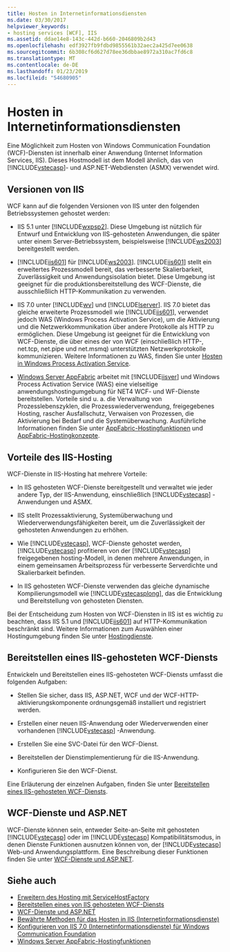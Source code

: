 ```yaml
---
title: Hosten in Internetinformationsdiensten
ms.date: 03/30/2017
helpviewer_keywords:
- hosting services [WCF], IIS
ms.assetid: ddae14e8-143c-442d-b660-2046809b2d43
ms.openlocfilehash: edf3927fb9fdbd9855561b32aec2a425d7ee0638
ms.sourcegitcommit: 6b308cf6d627d78ee36dbbae8972a310ac7fd6c8
ms.translationtype: MT
ms.contentlocale: de-DE
ms.lasthandoff: 01/23/2019
ms.locfileid: "54680905"
---
```

# <a name="hosting-in-internet-information-services"></a>Hosten in Internetinformationsdiensten
Eine Möglichkeit zum Hosten von Windows Communication Foundation (WCF)-Diensten ist innerhalb einer Anwendung (Internet Information Services, IIS). Dieses Hostmodell ist dem Modell ähnlich, das von [!INCLUDE[vstecasp](../../../../includes/vstecasp-md.md)]- und ASP.NET-Webdiensten (ASMX) verwendet wird.  
  
## <a name="versions-of-iis"></a>Versionen von IIS  
 WCF kann auf die folgenden Versionen von IIS unter den folgenden Betriebssystemen gehostet werden:  
  
-   IIS 5.1 unter [!INCLUDE[wxpsp2](../../../../includes/wxpsp2-md.md)]. Diese Umgebung ist nützlich für Entwurf und Entwicklung von IIS-gehosteten Anwendungen, die später unter einem Server-Betriebssystem, beispielsweise [!INCLUDE[ws2003](../../../../includes/ws2003-md.md)] bereitgestellt werden.  
  
-   [!INCLUDE[iis601](../../../../includes/iis601-md.md)] für [!INCLUDE[ws2003](../../../../includes/ws2003-md.md)]. [!INCLUDE[iis601](../../../../includes/iis601-md.md)] stellt ein erweitertes Prozessmodell bereit, das verbesserte Skalierbarkeit, Zuverlässigkeit und Anwendungsisolation bietet. Diese Umgebung ist geeignet für die produktionsbereitstellung des WCF-Dienste, die ausschließlich HTTP-Kommunikation zu verwenden.  
  
-   IIS&#160;7.0 unter [!INCLUDE[wv](../../../../includes/wv-md.md)] und [!INCLUDE[lserver](../../../../includes/lserver-md.md)]. IIS&#160;7.0 bietet das gleiche erweiterte Prozessmodell wie [!INCLUDE[iis601](../../../../includes/iis601-md.md)], verwendet jedoch WAS (Windows Process Activation Service), um die Aktivierung und die Netzwerkkommunikation über andere Protokolle als HTTP zu ermöglichen. Diese Umgebung ist geeignet für die Entwicklung von WCF-Dienste, die über eines der von WCF (einschließlich HTTP-, net.tcp, net.pipe und net.msmq) unterstützten Netzwerkprotokolle kommunizieren. Weitere Informationen zu WAS, finden Sie unter [Hosten in Windows Process Activation Service](../../../../docs/framework/wcf/feature-details/hosting-in-windows-process-activation-service.md).  
  
-   [Windows Server AppFabric](https://go.microsoft.com/fwlink/?LinkId=196496) arbeitet mit [!INCLUDE[iisver](../../../../includes/iisver-md.md)] und Windows Process Activation Service (WAS) eine vielseitige anwendungshostingumgebung für NET4 WCF- und WF-Dienste bereitstellen. Vorteile sind u. a. die Verwaltung von Prozesslebenszyklen, die Prozesswiederverwendung, freigegebenes Hosting, rascher Ausfallschutz, Verwaisen von Prozessen, die Aktivierung bei Bedarf und die Systemüberwachung. Ausführliche Informationen finden Sie unter [AppFabric-Hostingfunktionen](https://go.microsoft.com/fwlink/?LinkId=196494) und [AppFabric-Hostingkonzepte](https://go.microsoft.com/fwlink/?LinkId=196495).  
  
## <a name="benefits-of-iis-hosting"></a>Vorteile des IIS-Hosting  
 WCF-Dienste in IIS-Hosting hat mehrere Vorteile:  
  
-   In IIS gehosteten WCF-Dienste bereitgestellt und verwaltet wie jeder andere Typ, der IIS-Anwendung, einschließlich [!INCLUDE[vstecasp](../../../../includes/vstecasp-md.md)] -Anwendungen und ASMX.  
  
-   IIS stellt Prozessaktivierung, Systemüberwachung und Wiederverwendungsfähigkeiten bereit, um die Zuverlässigkeit der gehosteten Anwendungen zu erhöhen.  
  
-   Wie [!INCLUDE[vstecasp](../../../../includes/vstecasp-md.md)], WCF-Dienste gehostet werden, [!INCLUDE[vstecasp](../../../../includes/vstecasp-md.md)] profitieren von der [!INCLUDE[vstecasp](../../../../includes/vstecasp-md.md)] freigegebenen hosting-Modell, in denen mehrere Anwendungen, in einem gemeinsamen Arbeitsprozess für verbesserte Serverdichte und Skalierbarkeit befinden.  
  
-   In IIS gehosteten WCF-Dienste verwenden das gleiche dynamische Kompilierungsmodell wie [!INCLUDE[vstecasplong](../../../../includes/vstecasplong-md.md)], das die Entwicklung und Bereitstellung von gehosteten Diensten.  
  
 Bei der Entscheidung zum Hosten von WCF-Diensten in IIS ist es wichtig zu beachten, dass IIS 5.1 und [!INCLUDE[iis601](../../../../includes/iis601-md.md)] auf HTTP-Kommunikation beschränkt sind. Weitere Informationen zum Auswählen einer Hostingumgebung finden Sie unter [Hostingdienste](../../../../docs/framework/wcf/hosting-services.md).  
  
## <a name="deploying-an-iis-hosted-wcf-service"></a>Bereitstellen eines IIS-gehosteten WCF-Diensts  
 Entwickeln und Bereitstellen eines IIS-gehosteten WCF-Diensts umfasst die folgenden Aufgaben:  
  
-   Stellen Sie sicher, dass IIS, ASP.NET, WCF und der WCF-HTTP-aktivierungskomponente ordnungsgemäß installiert und registriert werden.  
  
-   Erstellen einer neuen IIS-Anwendung oder Wiederverwenden einer vorhandenen [!INCLUDE[vstecasp](../../../../includes/vstecasp-md.md)] -Anwendung.  
  
-   Erstellen Sie eine SVC-Datei für den WCF-Dienst.  
  
-   Bereitstellen der Dienstimplementierung für die IIS-Anwendung.  
  
-   Konfigurieren Sie den WCF-Dienst.  
  
 Eine Erläuterung der einzelnen Aufgaben, finden Sie unter [Bereitstellen eines IIS-gehosteten WCF-Diensts](../../../../docs/framework/wcf/feature-details/deploying-an-internet-information-services-hosted-wcf-service.md).  
  
## <a name="wcf-services-and-aspnet"></a>WCF-Dienste und ASP.NET  
 WCF-Dienste können sein, entweder Seite-an-Seite mit gehosteten [!INCLUDE[vstecasp](../../../../includes/vstecasp-md.md)] oder im [!INCLUDE[vstecasp](../../../../includes/vstecasp-md.md)] Kompatibilitätsmodus, in denen Dienste Funktionen ausnutzen können von, der [!INCLUDE[vstecasp](../../../../includes/vstecasp-md.md)] Web-und Anwendungsplattform. Eine Beschreibung dieser Funktionen finden Sie unter [WCF-Dienste und ASP.NET](../../../../docs/framework/wcf/feature-details/wcf-services-and-aspnet.md).  
  
## <a name="see-also"></a>Siehe auch
- [Erweitern des Hosting mit ServiceHostFactory](../../../../docs/framework/wcf/extending/extending-hosting-using-servicehostfactory.md)
- [Bereitstellen eines von IIS gehosteten WCF-Diensts](../../../../docs/framework/wcf/feature-details/deploying-an-internet-information-services-hosted-wcf-service.md)
- [WCF-Dienste und ASP.NET](../../../../docs/framework/wcf/feature-details/wcf-services-and-aspnet.md)
- [Bewährte Methoden für das Hosten in IIS (Internetinformationsdienste)](../../../../docs/framework/wcf/feature-details/internet-information-services-hosting-best-practices.md)
- [Konfigurieren von IIS 7.0 (Internetinformationsdienste) für Windows Communication Foundation](../../../../docs/framework/wcf/feature-details/configuring-iis-for-wcf.md)
- [Windows Server AppFabric-Hostingfunktionen](https://go.microsoft.com/fwlink/?LinkId=201276)

